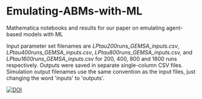 # Emulating-ABMs-with-ML
Mathematica notebooks and results for our paper on emulating agent-based models with ML

Input parameter set filenames are  _LPtau200runs_GEMSA_inputs.csv_, _LPtau400runs_GEMSA_inputs.csv_, _LPtau800runs_GEMSA_inputs_.csv, and _LPtau1600runs_GEMSA_inputs_.csv for 200, 400, 800 and 1600 runs respectively.  Outputs were saved in separate single-column CSV files.  Simulation output filenames use the same convention as the input files, just changing the word 'inputs' to 'outputs'.

[![DOI](https://zenodo.org/badge/209071012.svg)](https://zenodo.org/badge/latestdoi/209071012)
